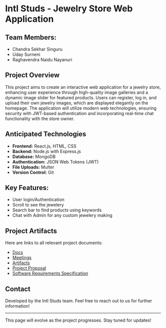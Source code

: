 # Intl Studs - Jewelry Store Web Application

## Team Members:
- Chandra Sekhar Singuru
- Uday Surneni
- Raghavendra Naidu Nayanuri

## Project Overview
This project aims to create an interactive web application for a jewelry store, enhancing user experience through high-quality image galleries and a dynamic image slider for featured products. Users can register, log in, and upload their own jewelry images, which are displayed elegantly on the homepage. The application will utilize modern web technologies, ensuring security with JWT-based authentication and incorporating real-time chat functionality with the store owner.

## Anticipated Technologies
- **Frontend:** React.js, HTML, CSS
- **Backend:** Node.js with Express.js
- **Database:** MongoDB
- **Authentication:** JSON Web Tokens (JWT)
- **File Uploads:** Multer
- **Version Control:** Git

## Key Features:
- User login/Authentication
- Scroll to see the jewelery
- Search bar to find products using keywords
- Chat with Admin for any custom jewelery making


## Project Artifacts
Here are links to all relevant project documents:

- [Docs](https://github.com/Chandra953/GVSU641-IntlStuds/tree/main/docs)
- [Meetings](https://github.com/Chandra953/GVSU641-IntlStuds/tree/main/meetings)
- [Artifacts](https://github.com/Chandra953/GVSU641-IntlStuds/tree/main/artifacts)
- [Project Proposal](https://github.com/Chandra953/GVSU641-IntlStuds/blob/main/docs/proposal-template.md)
- [Software Requirements Specification](https://github.com/Chandra953/GVSU641-IntlStuds/blob/main/docs/software_requirements_specification.md)

## Contact
Developed by the Intl Studs team. Feel free to reach out to us for further information!

---

This page will evolve as the project progresses. Stay tuned for updates!
